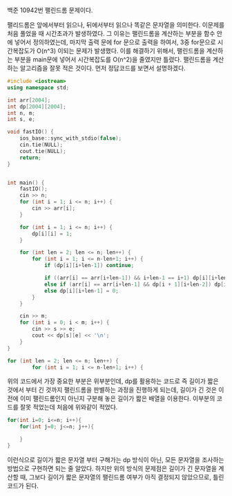 백준 10942번 팰린드롬 문제이다.

팰리드롬은 앞에서부터 읽으나, 뒤에서부터 읽으나 똑같은 문자열을 의미한다. 이문제를 처음 풀었을 때 시간초과가 발생하였다. 그 이유는 팰린드롬을 계산하는 부분을 함수 안에 넣어서 정의하였는데, 마지막 출력 문에 for 문으로 출력을 하여서, 3중 for문으로 시간복잡도가 O(n^3) 이되는 문제가 발생했다. 이를 해결하기 위해서, 팰린드롬을 계산하는 부분을 main문에 넣어서 시간복잡도를 O(n^2)을 줄였지만 틀렸다. 팰린드롬을 계산하는 알고리즘을 잘못 적은 것이다. 먼저 정답코드를 보면서 설명하겠다.

```c++
#include <iostream>
using namespace std;

int arr[2004];
int dp[2004][2004];
int n, m;
int s, e;

void fastIO() {
	ios_base::sync_with_stdio(false);
	cin.tie(NULL);
	cout.tie(NULL);
	return;
}


int main() {
	fastIO();
	cin >> n;
	for (int i = 1; i <= n; i++) {
		cin >> arr[i];
	}

	for (int i = 1; i <= n; i++) {
		dp[i][i] = 1;
	}

	for (int len = 2; len <= n; len++) {
		for (int i = 1; i <= n-len+1; i++) {
			if (dp[i][i+len-1]) continue;

			if ((arr[i] == arr[i+len-1]) && i+len-1 == i+1) dp[i][i+len-1] = 1;
			else if (arr[i] == arr[i+len-1] && dp[i + 1][i+len-2]) dp[i][i+len-1] = 1;
			else dp[i][i+len-1] = 0;
		}
	}

	cin >> m;
	for (int i = 0; i < m; i++) {
		cin >> s >> e;
		cout << dp[s][e] << '\n';
	}
}
```

```c++
for (int len = 2; len <= n; len++) {
		for (int i = 1; i <= n-len+1; i++) {
```

위의 코드에서 가장 중요한 부분은 위부분인데, dp를 활용하는 코드로 즉 길이가 짧은 것에서 부터 긴 것까지 팰린드롬을 판별하는 과정을 진행하게 되는데, 길이가 긴 것은 이전에 이미 팰린드롬인지 아닌지 구분해 놓은 길이가 짧은 배열을 이용한다. 이부분의 코드를 잘못 적었는데 처음에 위와같이 적었다.

```c++
for(int i=0; i<=n; i++){
    for(int j=0; j<=n; j++){

    }
}
```

이런식으로 길이가 짧은 문자열 부터 구해가는 dp 방식이 아닌, 모든 문자열을 조사하는 방법으로 구현하면 되는 줄 알았다. 하지만 위의 방식의 문제점은 길이가 긴 문자열을 계산할 때, 그보다 길이가 짧은 문자열의 팰린드롬 여부가 아직 결정되지 않았으므로, 틀린코드가 된다.